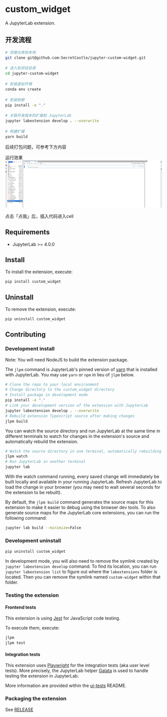 # custom_widget

A JupyterLab extension.

## 开发流程

```bash
# 克隆仓库到本地
git clone git@github.com:SecretCastle/jupyter-custom-widget.git

# 进入到项目目录
cd jupyter-custom-widget

# 安装虚拟环境
conda env create

# 安装依赖
pip install -e "."

# 关联开发版本的扩展到 JupyterLab
jupyter labextension develop . --overwrite

# 构建扩展
yarn build
```

后续打包问题，可参考下方内容

运行效果
![image](run.png)

点击「点我」后，插入代码进入cell

## Requirements

- JupyterLab >= 4.0.0

## Install

To install the extension, execute:

```bash
pip install custom_widget
```

## Uninstall

To remove the extension, execute:

```bash
pip uninstall custom_widget
```

## Contributing

### Development install

Note: You will need NodeJS to build the extension package.

The `jlpm` command is JupyterLab's pinned version of
[yarn](https://yarnpkg.com/) that is installed with JupyterLab. You may use
`yarn` or `npm` in lieu of `jlpm` below.

```bash
# Clone the repo to your local environment
# Change directory to the custom_widget directory
# Install package in development mode
pip install -e "."
# Link your development version of the extension with JupyterLab
jupyter labextension develop . --overwrite
# Rebuild extension Typescript source after making changes
jlpm build
```

You can watch the source directory and run JupyterLab at the same time in different terminals to watch for changes in
the extension's source and automatically rebuild the extension.

```bash
# Watch the source directory in one terminal, automatically rebuilding when needed
jlpm watch
# Run JupyterLab in another terminal
jupyter lab
```

With the watch command running, every saved change will immediately be built locally and available in your running
JupyterLab. Refresh JupyterLab to load the change in your browser (you may need to wait several seconds for the
extension to be rebuilt).

By default, the `jlpm build` command generates the source maps for this extension to make it easier to debug using the
browser dev tools. To also generate source maps for the JupyterLab core extensions, you can run the following command:

```bash
jupyter lab build --minimize=False
```

### Development uninstall

```bash
pip uninstall custom_widget
```

In development mode, you will also need to remove the symlink created by `jupyter labextension develop`
command. To find its location, you can run `jupyter labextension list` to figure out where the `labextensions`
folder is located. Then you can remove the symlink named `custom-widget` within that folder.

### Testing the extension

#### Frontend tests

This extension is using [Jest](https://jestjs.io/) for JavaScript code testing.

To execute them, execute:

```sh
jlpm
jlpm test
```

#### Integration tests

This extension uses [Playwright](https://playwright.dev/docs/intro) for the integration tests (aka user level tests).
More precisely, the JupyterLab helper [Galata](https://github.com/jupyterlab/jupyterlab/tree/master/galata) is used to
handle testing the extension in JupyterLab.

More information are provided within the [ui-tests](./ui-tests/README.md) README.

### Packaging the extension

See [RELEASE](RELEASE.md)

